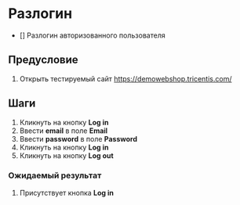 # Разлогин
* [] Разлогин авторизованного пользователя

## Предусловие
1. Открыть тестируемый сайт https://demowebshop.tricentis.com/

## Шаги
1. Кликнуть на кнопку **Log in**
2. Ввести **email** в поле **Email**
3. Ввести **password** в поле **Password**
4. Кликнуть на кнопку **Log in**
5. Кликнуть на кнопку **Log out**

### Ожидаемый результат
1. Присутствует кнопка **Log in**
